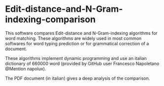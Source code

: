 # Edit-distance-and-N-Gram-indexing-comparison

This software compares Edit-distance and N-Gram-indexing algorithms for word matching.
These algorithms are widely used in most common softwares for word typing prediction or for grammatical correction of a document.

These algorithms implement dynamic programming and use an italian dictionary of 660000 word (provided by GitHub user Francesco Napoletano @Mention napolux).

The PDF document (in italian) gives a deep analysis of the comparison.
